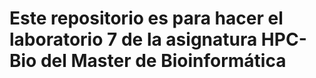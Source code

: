 # Este repositorio es para hacer el laboratorio 7 de la asignatura HPC-Bio del Master de Bioinformática
